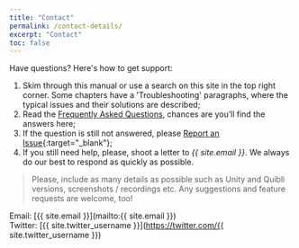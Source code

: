 ```yaml
---
title: "Contact"
permalink: /contact-details/
excerpt: "Contact"
toc: false
---
```


Have questions? Here's how to get support:
1. Skim through this manual or use a search on this site in the top right corner. Some chapters have a 'Troubleshooting' paragraphs, where the typical issues and their solutions are described;  
1. Read the [Frequently Asked Questions](../faqs), chances are you’ll find the answers here; 
1. If the question is still not answered, please [Report an Issue](https://github.com/dustyroom-studio/quibli-doc/issues/new/choose){:target="_blank"}; 
1. If you still need help, please, shoot a letter to _{{ site.email }}_. We always do our best to respond as quickly as possible.

> Please, include as many details as possible such as Unity and Quibli versions, screenshots / recordings etc. Any suggestions and feature requests are welcome, too!  

Email: [{{ site.email }}](mailto:{{ site.email }})  
Twitter: [{{ site.twitter_username }}](https://twitter.com/{{ site.twitter_username }})  

